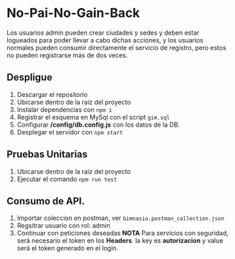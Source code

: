 # No-Pai-No-Gain-Back
Los usuarios admin pueden crear ciudades y sedes y deben estar logueados para poder llevar a cabo dichas acciones, y los usuarios normales pueden consumir directamente el servicio de registro, pero estos no pueden registrarse más de dos veces.

## Despligue
1) Descargar el repositorio
2) Ubicarse dentro de la raiz del proyecto
3) Instalar dependencias con ``npm i``
4) Registrar el esquema en MySql con el script ``gim.sql``
5) Configurar **/config/db.config.js** con los datos de la DB.
6) Desplegar el servidor con ``npm start``

## Pruebas Unitarias
1) Ubicarse dentro de la raiz del proyecto
2) Ejecutar el comando ``npm run test``

## Consumo de API.
1) Importar coleccion en postman, ver ``Gimnasio.postman_collection.json``
2) Regsitrar usuario con rol: admin
3) Continuar con peticiones deseadas
**NOTA** Para servicios con seguridad, será necesario el token en los **Headers**.
la key es **autorizacion** y value será el token generado en el login.
